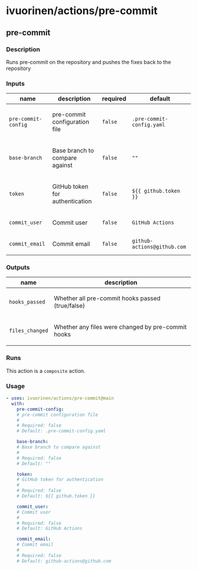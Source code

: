 # ivuorinen/actions/pre-commit

## pre-commit

### Description

Runs pre-commit on the repository and pushes the fixes back to the repository

### Inputs

| name                | description                            | required | default                     |
|---------------------|----------------------------------------|----------|-----------------------------|
| `pre-commit-config` | <p>pre-commit configuration file</p>   | `false`  | `.pre-commit-config.yaml`   |
| `base-branch`       | <p>Base branch to compare against</p>  | `false`  | `""`                        |
| `token`             | <p>GitHub token for authentication</p> | `false`  | `${{ github.token }}`       |
| `commit_user`       | <p>Commit user</p>                     | `false`  | `GitHub Actions`            |
| `commit_email`      | <p>Commit email</p>                    | `false`  | `github-actions@github.com` |

### Outputs

| name            | description                                               |
|-----------------|-----------------------------------------------------------|
| `hooks_passed`  | <p>Whether all pre-commit hooks passed (true/false)</p>   |
| `files_changed` | <p>Whether any files were changed by pre-commit hooks</p> |

### Runs

This action is a `composite` action.

### Usage

```yaml
- uses: ivuorinen/actions/pre-commit@main
  with:
    pre-commit-config:
    # pre-commit configuration file
    #
    # Required: false
    # Default: .pre-commit-config.yaml

    base-branch:
    # Base branch to compare against
    #
    # Required: false
    # Default: ""

    token:
    # GitHub token for authentication
    #
    # Required: false
    # Default: ${{ github.token }}

    commit_user:
    # Commit user
    #
    # Required: false
    # Default: GitHub Actions

    commit_email:
    # Commit email
    #
    # Required: false
    # Default: github-actions@github.com
```
